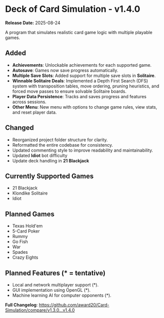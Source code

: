 # Deck of Card Simulation - v1.4.0
**Release Date:** 2025-08-24  

A program that simulates realistic card game logic with multiple playable games.  

## Added
- **Achievements**: Unlockable achievements for each supported game.  
- **Autosave**: Games now save progress automatically.  
- **Multiple Save Slots**: Added support for multiple save slots in **Solitaire**.  
- **Winnable Solitaire Deals**: Implemented a Depth First Search (DFS) system with transposition tables, move ordering, pruning heuristics, and forced move passes to ensure solvable Solitaire boards.  
- **Player Data Persistence**: Tracks and saves progress and features across sessions.  
- **Other Menu**: New menu with options to change game rules, view stats, and reset player data.  

## Changed
- Reorganized project folder structure for clarity.  
- Reformatted the entire codebase for consistency.  
- Updated commenting style to improve readability and maintainability.  
- Updated **Idiot** bot difficulty
- Update deck handling in **21 Blackjack**

## Currently Supported Games
- 21 Blackjack  
- Klondike Solitaire  
- Idiot  

## Planned Games
- Texas Hold'em  
- 5-Card Poker  
- Rummy  
- Go Fish  
- War  
- Spades  
- Crazy Eights  

## Planned Features (* = tentative)
- Local and network multiplayer support (*).  
- GUI implementation using OpenGL (*).  
- Machine learning AI for computer opponents (*).

**Full Changelog**: https://github.com/award20/Card-Simulation/compare/v1.3.0...v1.4.0
